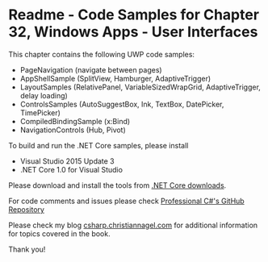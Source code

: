 # Readme - Code Samples for Chapter 32, Windows Apps - User Interfaces

This chapter contains the following UWP code samples:

* PageNavigation (navigate between pages)
* AppShellSample (SplitView, Hamburger, AdaptiveTrigger)
* LayoutSamples (RelativePanel, VariableSizedWrapGrid, AdaptiveTrigger, delay loading)
* ControlsSamples (AutoSuggestBox, Ink, TextBox, DatePicker, TimePicker)
* CompiledBindingSample (x:Bind)
* NavigationControls (Hub, Pivot)

To build and run the .NET Core samples, please install
* Visual Studio 2015 Update 3
* .NET Core 1.0 for Visual Studio

Please download and install the tools from [.NET Core downloads](https://www.microsoft.com/net/core#windows).
 
For code comments and issues please check [Professional C#'s GitHub Repository](https://github.com/ProfessionalCSharp/ProfessionalCSharp6)

Please check my blog [csharp.christiannagel.com](https://csharp.christiannagel.com "csharp.christiannagel.com") for additional information for topics covered in the book.

Thank you!